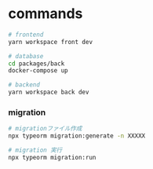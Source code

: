 # commands

```sh
# frontend
yarn workspace front dev

# database
cd packages/back
docker-compose up

# backend
yarn workspace back dev
```

### migration

```sh
# migrationファイル作成
npx typeorm migration:generate -n XXXXX

# migration 実行
npx typeorm migration:run
```
